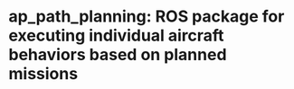 # ap_path_planning: ROS package for executing individual aircraft behaviors based on planned missions


